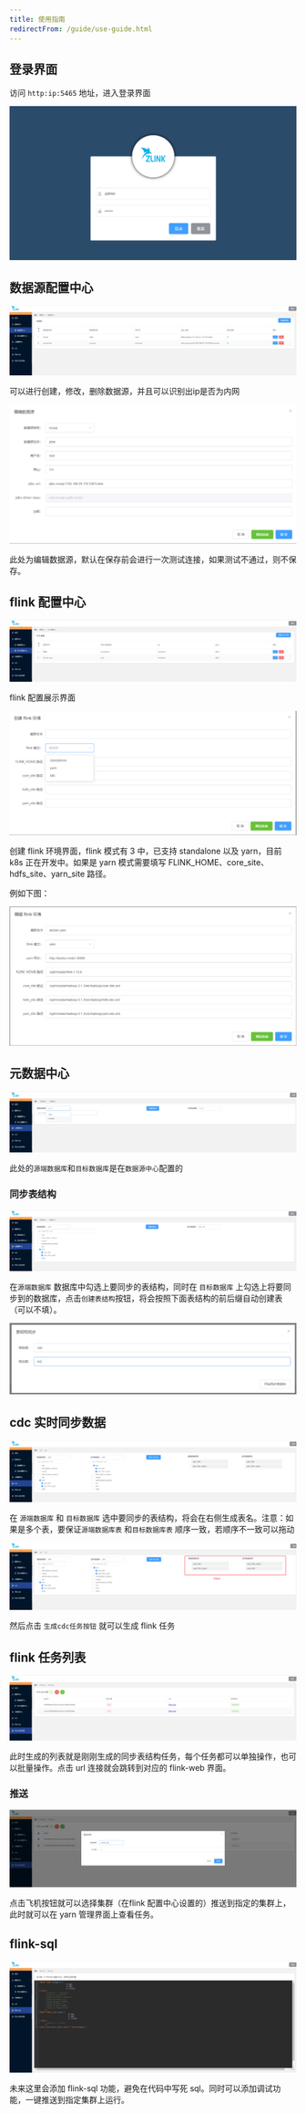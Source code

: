 ```yaml
---
title: 使用指南
redirectFrom: /guide/use-guide.html
---
```


## 登录界面

访问 `http:ip:5465` 地址，进入登录界面

![登录界面](./assets/image-20230202164709623.png)

## 数据源配置中心

![数据源配置中心](./assets/image-20230202144528778.png)

可以进行创建，修改，删除数据源，并且可以识别出ip是否为内网

![编辑数据源](./assets/image-20230202144714884.png)

此处为编辑数据源，默认在保存前会进行一次测试连接，如果测试不通过，则不保存。

## flink 配置中心

![image-20230202144841436](./assets/image-20230202144841436.png)

flink 配置展示界面

![创建 flink 环境](./assets/image-20230202144905338.png)

创建 flink 环境界面，flink 模式有 3 中，已支持 standalone 以及 yarn，目前 k8s 正在开发中。如果是 yarn 模式需要填写 FLINK_HOME、core_site、hdfs_site、yarn_site 路径。

例如下图：

![flink 环境例子](./assets/image-20230202145207452.png)

## 元数据中心

![元数据中心](./assets/image-20230202145254271.png)

此处的`源端数据库`和`目标数据库`是在`数据源中心`配置的

### 同步表结构

![同步表结构](./assets/image-20230202145429713.png)

在`源端数据库` 数据库中勾选上要同步的表结构，同时在 `目标数据库` 上勾选上将要同步到的数据库，点击`创建表结构`按钮，将会按照下面表结构的前后缀自动创建表（可以不填）。

![表结构同步额外信息](./assets/image-20230202145602564.png)

## cdc 实时同步数据

![image-20230202150120349](./assets/image-20230202150120349.png)

在 `源端数据库` 和 `目标数据库` 选中要同步的表结构，将会在右侧生成表名。注意：如果是多个表，要保证`源端数据库表` 和`目标数据库表` 顺序一致，若顺序不一致可以拖动

![image-20230202150622779](./assets/image-20230202150622779.png)

然后点击 `生成cdc任务按钮` 就可以生成 flink 任务

## flink 任务列表

![image-20230202150735439](./assets/image-20230202150735439.png)

此时生成的列表就是刚刚生成的同步表结构任务，每个任务都可以单独操作，也可以批量操作。点击 url 连接就会跳转到对应的 flink-web 界面。

### 推送

![推送](./assets/image-20230202150950050.png)

点击飞机按钮就可以选择集群（在flink 配置中心设置的）推送到指定的集群上，此时就可以在 yarn 管理界面上查看任务。

## flink-sql

![flink-sql](./assets/image-20230202151142914.png)

未来这里会添加 flink-sql 功能，避免在代码中写死 sql。同时可以添加调试功能，一键推送到指定集群上运行。

